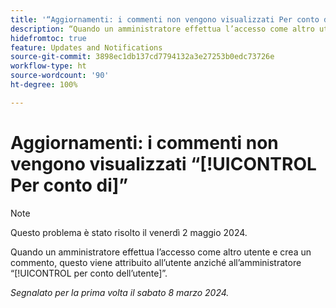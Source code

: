 ```yaml
---
title: '“Aggiornamenti: i commenti non vengono visualizzati Per conto di”'
description: “Quando un amministratore effettua l’accesso come altro utente e crea un commento, questo viene attribuito a tale utente anziché all’amministratore per conto dell’utente”.
hidefromtoc: true
feature: Updates and Notifications
source-git-commit: 3898ec1db137cd7794132a3e27253b0edc73726e
workflow-type: ht
source-wordcount: '90'
ht-degree: 100%

---
```



# Aggiornamenti: i commenti non vengono visualizzati “[!UICONTROL Per conto di]”

>[!NOTE]
>
>Questo problema è stato risolto il venerdì 2 maggio 2024.

Quando un amministratore effettua l’accesso come altro utente e crea un commento, questo viene attribuito all’utente anziché all’amministratore “[!UICONTROL per conto dell’utente]”.

_Segnalato per la prima volta il sabato 8 marzo 2024._

